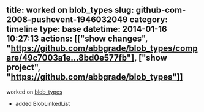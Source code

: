 title: worked on blob_types
slug: github-com-2008-pushevent-1946032049
category: timeline
type: base
datetime: 2014-01-16 10:27:13
actions: [["show changes", "https://github.com/abbgrade/blob_types/compare/49c7003a1e...8bd0e577fb"], ["show project", "https://github.com/abbgrade/blob_types"]]
---
worked on [blob_types](https://github.com/abbgrade/blob_types)

 - added BlobLinkedList
